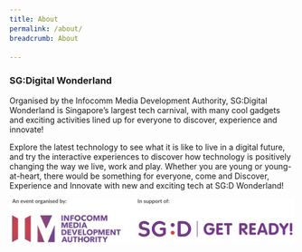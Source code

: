 ```yaml
---
title: About
permalink: /about/
breadcrumb: About

---
```



### **SG:Digital Wonderland**

Organised by the Infocomm Media Development Authority, SG:Digital Wonderland is Singapore’s largest tech carnival, with many cool gadgets and exciting activities lined up for everyone to discover, experience and innovate!

Explore the latest technology to see what it is like to live in a digital future, and try the interactive experiences to discover how technology is positively changing the way we live, work and play.  Whether you are young or young-at-heart, there would be something for everyone, come and Discover, Experience and Innovate with new and exciting tech at SG:D Wonderland!

![1](/images/sgdw-organiser-logos.001.jpeg)


